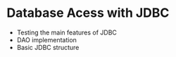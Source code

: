 # Database Acess with JDBC

- Testing the main features of JDBC
- DAO implementation
- Basic JDBC structure
